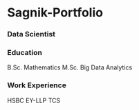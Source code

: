 # Sagnik-Portfolio

### Data Scientist

### Education

B.Sc. Mathematics
M.Sc. Big Data Analytics

### Work Experience 

HSBC
EY-LLP
TCS
